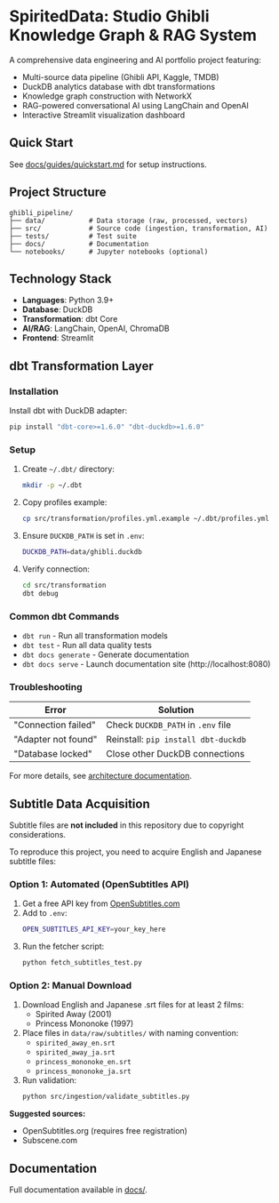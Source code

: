 # SpiritedData: Studio Ghibli Knowledge Graph & RAG System

A comprehensive data engineering and AI portfolio project featuring:
- Multi-source data pipeline (Ghibli API, Kaggle, TMDB)
- DuckDB analytics database with dbt transformations
- Knowledge graph construction with NetworkX
- RAG-powered conversational AI using LangChain and OpenAI
- Interactive Streamlit visualization dashboard

## Quick Start

See [docs/guides/quickstart.md](docs/guides/quickstart.md) for setup instructions.

## Project Structure

```
ghibli_pipeline/
├── data/           # Data storage (raw, processed, vectors)
├── src/            # Source code (ingestion, transformation, AI)
├── tests/          # Test suite
├── docs/           # Documentation
└── notebooks/      # Jupyter notebooks (optional)
```

## Technology Stack

- **Languages**: Python 3.9+
- **Database**: DuckDB
- **Transformation**: dbt Core
- **AI/RAG**: LangChain, OpenAI, ChromaDB
- **Frontend**: Streamlit

## dbt Transformation Layer

### Installation

Install dbt with DuckDB adapter:

```bash
pip install "dbt-core>=1.6.0" "dbt-duckdb>=1.6.0"
```

### Setup

1. Create `~/.dbt/` directory:
   ```bash
   mkdir -p ~/.dbt
   ```

2. Copy profiles example:
   ```bash
   cp src/transformation/profiles.yml.example ~/.dbt/profiles.yml
   ```

3. Ensure `DUCKDB_PATH` is set in `.env`:
   ```bash
   DUCKDB_PATH=data/ghibli.duckdb
   ```

4. Verify connection:
   ```bash
   cd src/transformation
   dbt debug
   ```

### Common dbt Commands

- `dbt run` - Run all transformation models
- `dbt test` - Run all data quality tests
- `dbt docs generate` - Generate documentation
- `dbt docs serve` - Launch documentation site (http://localhost:8080)

### Troubleshooting

| Error | Solution |
|-------|----------|
| "Connection failed" | Check `DUCKDB_PATH` in `.env` file |
| "Adapter not found" | Reinstall: `pip install dbt-duckdb` |
| "Database locked" | Close other DuckDB connections |

For more details, see [architecture documentation](docs/architecture/unified-project-structure.md).

## Subtitle Data Acquisition

Subtitle files are **not included** in this repository due to copyright considerations.

To reproduce this project, you need to acquire English and Japanese subtitle files:

### Option 1: Automated (OpenSubtitles API)

1. Get a free API key from [OpenSubtitles.com](https://www.opensubtitles.com/en/users/newuser)
2. Add to `.env`:
   ```bash
   OPEN_SUBTITLES_API_KEY=your_key_here
   ```
3. Run the fetcher script:
   ```bash
   python fetch_subtitles_test.py
   ```

### Option 2: Manual Download

1. Download English and Japanese .srt files for at least 2 films:
   - Spirited Away (2001)
   - Princess Mononoke (1997)
2. Place files in `data/raw/subtitles/` with naming convention:
   - `spirited_away_en.srt`
   - `spirited_away_ja.srt`
   - `princess_mononoke_en.srt`
   - `princess_mononoke_ja.srt`
3. Run validation:
   ```bash
   python src/ingestion/validate_subtitles.py
   ```

**Suggested sources:**
- OpenSubtitles.org (requires free registration)
- Subscene.com

## Documentation

Full documentation available in [docs/](docs/README.md).
